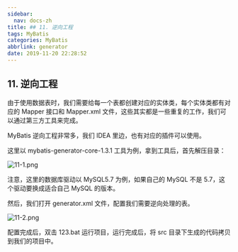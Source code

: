 ```yaml
---
sidebar:
  nav: docs-zh
title: ## 11. 逆向工程
tags: MyBatis
categories: MyBatis
abbrlink: generator
date: 2019-11-20 22:28:52
---
```


## 11. 逆向工程

由于使用数据表时，我们需要给每一个表都创建对应的实体类，每个实体类都有对应的 Mapper 接口和 Mapper.xml 文件，这些其实都是一些重复的工作，我们可以通过第三方工具来完成。

<!--more-->


MyBatis 逆向工程非常多，我们 IDEA 里边，也有对应的插件可以使用。

这里以 mybatis-generator-core-1.3.1 工具为例，拿到工具后，首先解压目录：

![](http://mybatis.javaboy.org/assets/images/img/11-1.png "11-1.png")

注意，这里的数据库驱动以 MySQL5.7 为例，如果自己的 MySQL 不是 5.7，这个驱动要换成适合自己 MySQL 的版本。

然后，我们打开 generator.xml 文件，配置我们需要逆向处理的表。

![](http://mybatis.javaboy.org/assets/images/img/11-2.png "11-2.png")

配置完成后，双击 123.bat 运行项目，运行完成后，将 src 目录下生成的代码拷贝到我们的项目中。